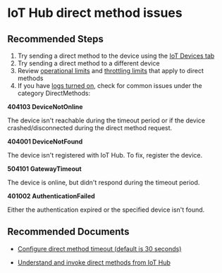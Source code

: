 <properties
	pageTitle="IoT Hub direct method issues"
	description="IoT Hub direct method issues"
	service="microsoft.devices"
	resource="iothubs"
	authors="jlian,meetshamir,jtanner-msft"
  	ms.author="jlian,saziz,jtanner"
	displayOrder="8"
	selfHelpType="resource"
	supportTopicIds=""
	resourceTags=""
	productPesIds=""
	cloudEnvironments="MoonCake"
	articleId="iothub-directmethod-mooncake"
/>

# IoT Hub direct method issues  

## **Recommended Steps**

1. Try sending a direct method to the device using the [IoT Devices tab](data-blade:Microsoft_Azure_IotHub.DeviceExplorerBlade.id.$resourceId)
2. Try sending a direct method to a different device
3. Review [operational limits](https://docs.azure.cn/iot-hub/iot-hub-devguide-quotas-throttling#other-limits) and [throttling limits](https://docs.azure.cn/iot-hub/iot-hub-devguide-quotas-throttling#operation-throttles) that apply to direct methods
4. If you have [logs turned on](https://docs.azure.cn/iot-hub/iot-hub-monitor-resource-health#direct-methods), check for common issues under the category DirectMethods:

**404103 DeviceNotOnline** 

The device isn't reachable during the timeout period or if the device crashed/disconnected during the direct method request.

**404001 DeviceNotFound** 

The device isn't registered with IoT Hub. To fix, register the device.

**504101 GatewayTimeout** 

The device is online, but didn't respond during the timeout period.

**401002 AuthenticationFailed** 

Either the authentication expired or the specified device isn't found.

## **Recommended Documents**

* [Configure direct method timeout (default is 30 seconds)](https://docs.azure.cn/iot-hub/iot-hub-devguide-direct-methods#invoke-a-direct-method-from-a-back-end-app)

* [Understand and invoke direct methods from IoT Hub](https://docs.azure.cn/iot-hub/iot-hub-devguide-direct-methods#handle-a-direct-method-on-a-device)